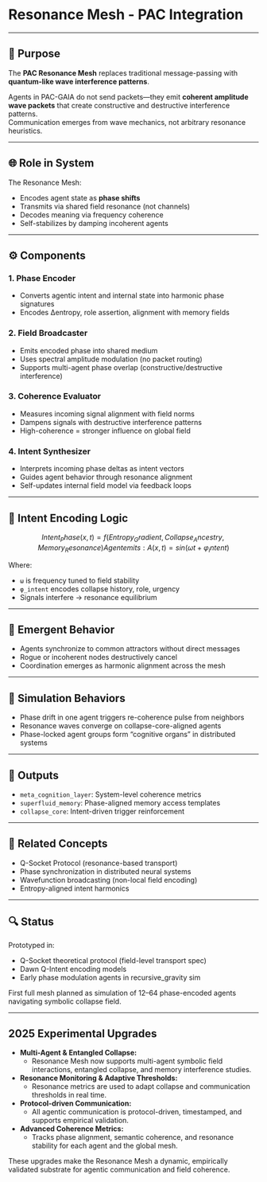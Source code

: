 # Resonance Mesh - PAC Integration

---

## 📡 Purpose

The **PAC Resonance Mesh** replaces traditional message-passing with **quantum-like wave interference patterns**.

Agents in PAC-GAIA do not send packets—they emit **coherent amplitude wave packets** that create constructive and destructive interference patterns.  
Communication emerges from wave mechanics, not arbitrary resonance heuristics.

---

## 🌐 Role in System

The Resonance Mesh:
- Encodes agent state as **phase shifts**
- Transmits via shared field resonance (not channels)
- Decodes meaning via frequency coherence
- Self-stabilizes by damping incoherent agents

---

## ⚙️ Components

### 1. Phase Encoder
- Converts agentic intent and internal state into harmonic phase signatures
- Encodes ∆entropy, role assertion, alignment with memory fields

### 2. Field Broadcaster
- Emits encoded phase into shared medium
- Uses spectral amplitude modulation (no packet routing)
- Supports multi-agent phase overlap (constructive/destructive interference)

### 3. Coherence Evaluator
- Measures incoming signal alignment with field norms
- Dampens signals with destructive interference patterns
- High-coherence = stronger influence on global field

### 4. Intent Synthesizer
- Interprets incoming phase deltas as intent vectors
- Guides agent behavior through resonance alignment
- Self-updates internal field model via feedback loops

---

## 🎯 Intent Encoding Logic

```math
Intent_Phase(x, t) = f(Entropy_Gradient, Collapse_Ancestry, Memory_Resonance)

Agent emits: A(x, t) = sin(ωt + φ_intent)
```

Where:
- `ω` is frequency tuned to field stability
- `φ_intent` encodes collapse history, role, urgency
- Signals interfere → resonance equilibrium

---

## 🔄 Emergent Behavior

- Agents synchronize to common attractors without direct messages
- Rogue or incoherent nodes destructively cancel
- Coordination emerges as harmonic alignment across the mesh

---

## 🧪 Simulation Behaviors

- Phase drift in one agent triggers re-coherence pulse from neighbors
- Resonance waves converge on collapse-core-aligned agents
- Phase-locked agent groups form “cognitive organs” in distributed systems

---

## 🔁 Outputs

- `meta_cognition_layer`: System-level coherence metrics
- `superfluid_memory`: Phase-aligned memory access templates
- `collapse_core`: Intent-driven trigger reinforcement

---

## 🧠 Related Concepts

- Q-Socket Protocol (resonance-based transport)
- Phase synchronization in distributed neural systems
- Wavefunction broadcasting (non-local field encoding)
- Entropy-aligned intent harmonics

---

## 🔍 Status

Prototyped in:
- Q-Socket theoretical protocol (field-level transport spec)
- Dawn Q-Intent encoding models
- Early phase modulation agents in recursive_gravity sim

First full mesh planned as simulation of 12–64 phase-encoded agents navigating symbolic collapse field.

---

## 2025 Experimental Upgrades

- **Multi-Agent & Entangled Collapse:**
  - Resonance Mesh now supports multi-agent symbolic field interactions, entangled collapse, and memory interference studies.
- **Resonance Monitoring & Adaptive Thresholds:**
  - Resonance metrics are used to adapt collapse and communication thresholds in real time.
- **Protocol-driven Communication:**
  - All agentic communication is protocol-driven, timestamped, and supports empirical validation.
- **Advanced Coherence Metrics:**
  - Tracks phase alignment, semantic coherence, and resonance stability for each agent and the global mesh.

These upgrades make the Resonance Mesh a dynamic, empirically validated substrate for agentic communication and field coherence.
